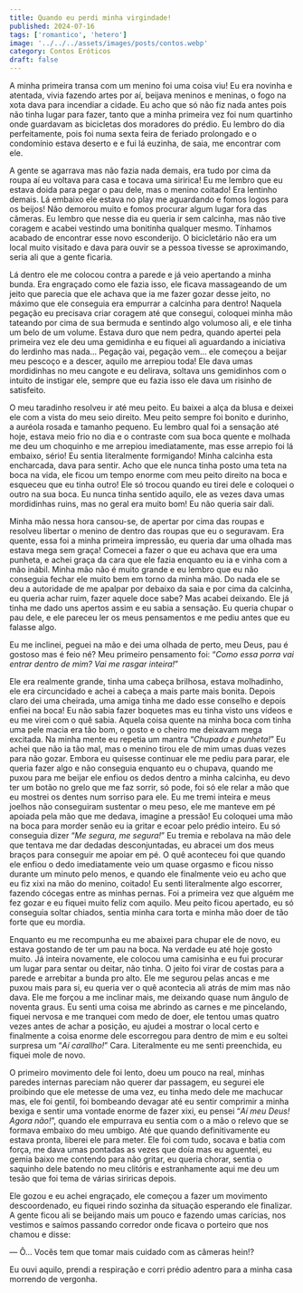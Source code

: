 ```yaml
---
title: Quando eu perdi minha virgindade!
published: 2024-07-16
tags: ['romantico', 'hetero']
image: '../../../assets/images/posts/contos.webp'
category: Contos Eróticos
draft: false
---
```

A minha primeira transa com um menino foi uma coisa viu! Eu era novinha e atentada, vivia fazendo artes por aí, beijava meninos e meninas, o fogo na xota dava para incendiar a cidade. Eu acho que só não fiz nada antes pois não tinha lugar para fazer, tanto que a minha primeira vez foi num quartinho onde guardavam as bicicletas dos moradores do prédio. Eu lembro do dia perfeitamente, pois foi numa sexta feira de feriado prolongado e o condomínio estava deserto e e fui lá euzinha, de saia, me encontrar com ele.

A gente se agarrava mas não fazia nada demais, era tudo por cima da roupa aí eu voltava para casa e tocava uma siririca! Eu me lembro que eu estava doida para pegar o pau dele, mas o menino coitado! Era lentinho demais. Lá embaixo ele estava no play me aguardando e fomos logos para os beijos! Não demorou muito e fomos procurar algum lugar fora das câmeras. Eu lembro que nesse dia eu queria ir sem calcinha, mas não tive coragem e acabei vestindo uma bonitinha qualquer mesmo. Tínhamos acabado de encontrar esse novo esconderijo. O bicicletário não era um local muito visitado e dava para ouvir se a pessoa tivesse se aproximando, seria ali que a gente ficaria.

Lá dentro ele me colocou contra a parede e já veio apertando a minha bunda. Era engraçado como ele fazia isso, ele ficava massageando de um jeito que parecia que ele achava que ia me fazer gozar desse jeito, no máximo que ele conseguia era empurrar a calcinha para dentro! Naquela pegação eu precisava criar coragem até que consegui, coloquei minha mão tateando por cima de sua bermuda e sentindo algo volumoso ali, e ele tinha um belo de um volume. Estava duro que nem pedra, quando apertei pela primeira vez ele deu uma gemidinha e eu fiquei ali aguardando a iniciativa do lerdinho mas nada… Pegação vai, pegação vem… ele começou a beijar meu pescoço e a descer, aquilo me arrepiou toda! Ele dava umas mordidinhas no meu cangote e eu delirava, soltava uns gemidinhos com o intuito de instigar ele, sempre que eu fazia isso ele dava um risinho de satisfeito.

O meu taradinho resolveu ir até meu peito. Eu baixei a alça da blusa e deixei ele com a vista do meu seio direito. Meu peito sempre foi bonito e durinho, a auréola rosada e tamanho pequeno. Eu lembro qual foi a sensação até hoje, estava meio frio no dia e o contraste com sua boca quente e molhada me deu um choquinho e me arrepiou imediatamente, mas esse arrepio foi lá embaixo, sério! Eu sentia literalmente formigando! Minha calcinha esta encharcada, dava para sentir. Acho que ele nunca tinha posto uma teta na boca na vida, ele ficou um tempo enorme com meu peito direito na boca e esqueceu que eu tinha outro! Ele só trocou quando eu tirei dele e coloquei o outro na sua boca. Eu nunca tinha sentido aquilo, ele as vezes dava umas mordidinhas ruins, mas no geral era muito bom! Eu não queria sair dali.

Minha mão nessa hora cansou-se, de apertar por cima das roupas e resolveu libertar o menino de dentro das roupas que eu o seguravam. Era quente, essa foi a minha primeira impressão, eu queria dar uma olhada mas estava mega sem graça! Comecei a fazer o que eu achava que era uma punheta, e achei graça da cara que ele fazia enquanto eu ia e vinha com a mão inábil. Minha mão não é muito grande e eu lembro que eu não conseguia fechar ele muito bem em torno da minha mão. Do nada ele se deu a autoridade de me apalpar por debaixo da saia e por cima da calcinha, eu queria achar ruim, fazer aquele doce sabe? Mas acabei deixando. Ele já tinha me dado uns apertos assim e eu sabia a sensação. Eu queria chupar o pau dele, e ele pareceu ler os meus pensamentos e me pediu antes que eu falasse algo.

Eu me inclinei, peguei na mão e dei uma olhada de perto, meu Deus, pau é gostoso mas é feio né? Meu primeiro pensamento foi: “_Como essa porra vai entrar dentro de mim? Vai me rasgar inteira!_”

Ele era realmente grande, tinha uma cabeça brilhosa, estava molhadinho, ele era circuncidado e achei a cabeça a mais parte mais bonita. Depois claro dei uma cheirada, uma amiga tinha me dado esse conselho e depois enfiei na boca! Eu não sabia fazer boquetes mas eu tinha visto uns vídeos e eu me virei com o quê sabia. Aquela coisa quente na minha boca com tinha uma pele macia era tão bom, o gosto e o cheiro me deixavam mega excitada. Na minha mente eu repetia um mantra “_Chupada e punheta!_” Eu achei que não ia tão mal, mas o menino tirou ele de mim umas duas vezes para não gozar. Embora eu quisesse continuar ele me pediu para parar, ele queria fazer algo e não conseguia enquanto eu o chupava, quando me puxou para me beijar ele enfiou os dedos dentro a minha calcinha, eu devo ter um botão no grelo que me faz sorrir, só pode, foi só ele relar a mão que eu mostrei os dentes num sorriso para ele. Eu me tremi inteira e meus joelhos não conseguiram sustentar o meu peso, ele me manteve em pé apoiada pela mão que me dedava, imagine a pressão! Eu coloquei uma mão na boca para morder senão eu ia gritar e ecoar pelo prédio inteiro. Eu só conseguia dizer “_Me segura, me segura!_” Eu tremia e rebolava na mão dele que tentava me dar dedadas desconjuntadas, eu abracei um dos meus braços para conseguir me apoiar em pé. O quê aconteceu foi que quando ele enfiou o dedo imediatamente veio um quase orgasmo e ficou nisso durante um minuto pelo menos, e quando ele finalmente veio eu acho que eu fiz xixi na mão do menino, coitado! Eu senti literalmente algo escorrer, fazendo cócegas entre as minhas pernas. Foi a primeira vez que alguém me fez gozar e eu fiquei muito feliz com aquilo. Meu peito ficou apertado, eu só conseguia soltar chiados, sentia minha cara torta e minha mão doer de tão forte que eu mordia.

Enquanto eu me recompunha eu me abaixei para chupar ele de novo, eu estava gostando de ter um pau na boca. Na verdade eu até hoje gosto muito. Já inteira novamente, ele colocou uma camisinha e eu fui procurar um lugar para sentar ou deitar, não tinha. O jeito foi virar de costas para a parede e arrebitar a bunda pro alto. Ele me segurou pelas ancas e me puxou mais para si, eu queria ver o quê acontecia ali atrás de mim mas não dava. Ele me forçou a me inclinar mais, me deixando quase num ângulo de noventa graus. Eu senti uma coisa me abrindo as carnes e me pincelando, fiquei nervosa e me tranquei com medo de doer, ele tentou umas quatro vezes antes de achar a posição, eu ajudei a mostrar o local certo e finalmente a coisa enorme dele escorregou para dentro de mim e eu soltei surpresa um “_Aí carallho!_” Cara. Literalmente eu me senti preenchida, eu fiquei mole de novo.

O primeiro movimento dele foi lento, doeu um pouco na real, minhas paredes internas pareciam não querer dar passagem, eu segurei ele proibindo que ele metesse de uma vez, eu tinha medo dele me machucar mas, ele foi gentil, foi bombeando devagar até eu sentir comprimir a minha bexiga e sentir uma vontade enorme de fazer xixi, eu pensei “_Aí meu Deus! Agora não!_”, quando ele empurrava eu sentia com o a mão o relevo que se formava embaixo do meu umbigo. Até que quando definitivamente eu estava pronta, liberei ele para meter. Ele foi com tudo, socava e batia com força, me dava umas pontadas as vezes que doía mas eu aguentei, eu gemia baixo me contendo para não gritar, eu queria chorar, sentia o saquinho dele batendo no meu clitóris e estranhamente aqui me deu um tesão que foi tema de várias siriricas depois.

Ele gozou e eu achei engraçado, ele começou a fazer um movimento descoordenado, eu fiquei rindo sozinha da situação esperando ele finalizar. A gente ficou ali se beijando mais um pouco e fazendo umas carícias, nos vestimos e saímos passando corredor onde ficava o porteiro que nos chamou e disse:

— Ô… Vocês tem que tomar mais cuidado com as câmeras hein!?

Eu ouvi aquilo, prendi a respiração e corri prédio adentro para a minha casa morrendo de vergonha.

